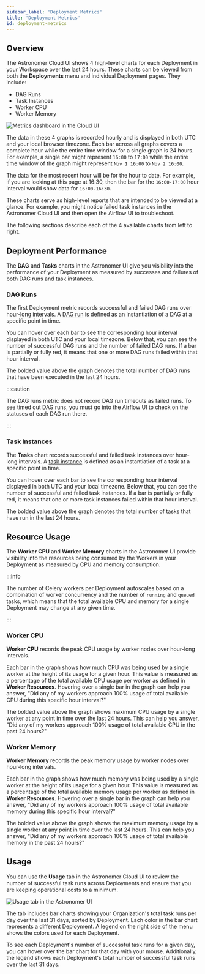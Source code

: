 ```yaml
---
sidebar_label: 'Deployment Metrics'
title: 'Deployment Metrics'
id: deployment-metrics
---
```


## Overview

The Astronomer Cloud UI shows 4 high-level charts for each Deployment in your Workspace over the last 24 hours. These charts can be viewed from both the **Deployments** menu and individual Deployment pages. They include:

- DAG Runs
- Task Instances
- Worker CPU
- Worker Memory

<div class="text--center">
  <img src="/img/docs/deployment-metrics.png" alt="Metrics dashboard in the Cloud UI" />
</div>

The data in these 4 graphs is recorded hourly and is displayed in both UTC and your local browser timezone. Each bar across all graphs covers a complete hour while the entire time window for a single graph is 24 hours. For example, a single bar might represent `16:00` to `17:00` while the entire time window of the graph might represent `Nov 1 16:00` to `Nov 2 16:00`.

The data for the most recent hour will be for the hour to date. For example, if you are looking at this page at 16:30, then the bar for the `16:00-17:00` hour interval would show data for `16:00-16:30`.

These charts serve as high-level reports that are intended to be viewed at a glance. For example, you might notice failed task instances in the Astronomer Cloud UI and then open the Airflow UI to troubleshoot.

The following sections describe each of the 4 available charts from left to right.

## Deployment Performance

The **DAG** and **Tasks** charts in the Astronomer UI give you visibility into the performance of your Deployment as measured by successes and failures of both DAG runs and task instances.

### DAG Runs

The first Deployment metric records successful and failed DAG runs over hour-long intervals. A [DAG run](https://airflow.apache.org/docs/apache-airflow/stable/dag-run.html) is defined as an instantiation of a DAG at a specific point in time.

You can hover over each bar to see the corresponding hour interval displayed in both UTC and your local timezone. Below that, you can see the number of successful DAG runs and the number of failed DAG runs. If a bar is partially or fully red, it means that one or more DAG runs failed within that hour interval.

The bolded value above the graph denotes the total number of DAG runs that have been executed in the last 24 hours.

:::caution

The DAG runs metric does not record DAG run timeouts as failed runs. To see timed out DAG runs, you must go into the Airflow UI to check on the statuses of each DAG run there.

:::

### Task Instances

The **Tasks** chart records successful and failed task instances over hour-long intervals. A [task instance](https://airflow.apache.org/docs/apache-airflow/stable/concepts/tasks.html#task-instances) is defined as an instantiation of a task at a specific point in time.

You can hover over each bar to see the corresponding hour interval displayed in both UTC and your local timezone. Below that, you can see the number of successful and failed task instances. If a bar is partially or fully red, it means that one or more task instances failed within that hour interval.

The bolded value above the graph denotes the total number of tasks that have run in the last 24 hours.

## Resource Usage

The **Worker CPU** and **Worker Memory** charts in the Astronomer UI provide visibility into the resources being consumed by the Workers in your Deployment as measured by CPU and memory consumption.

:::info

The number of Celery workers per Deployment autoscales based on a combination of worker concurrency and the number of `running` and `queued` tasks, which means that the total available CPU and memory for a single Deployment may change at any given time.

:::

### Worker CPU

**Worker CPU** records the peak CPU usage by worker nodes over hour-long intervals.

Each bar in the graph shows how much CPU was being used by a single worker at the height of its usage for a given hour. This value is measured as a percentage of the total available CPU usage per worker as defined in **Worker Resources**. Hovering over a single bar in the graph can help you answer, "Did any of my workers approach 100% usage of total available CPU during this specific hour interval?"

The bolded value above the graph shows maximum CPU usage by a single worker at any point in time over the last 24 hours. This can help you answer, "Did any of my workers approach 100% usage of total available CPU in the past 24 hours?"

### Worker Memory

**Worker Memory** records the peak memory usage by worker nodes over hour-long intervals.

Each bar in the graph shows how much memory was being used by a single worker at the height of its usage for a given hour. This value is measured as a percentage of the total available memory usage per worker as defined in **Worker Resources**. Hovering over a single bar in the graph can help you answer, "Did any of my workers approach 100% usage of total available memory during this specific hour interval?"

The bolded value above the graph shows the maximum memory usage by a single worker at any point in time over the last 24 hours. This can help you answer, "Did any of my workers approach 100% usage of total available memory in the past 24 hours?"

## Usage

You can use the **Usage** tab in the Astronomer Cloud UI to review the number of successful task runs across Deployments and ensure that you are keeping operational costs to a minimum.

![Usage tab in the Astronomer UI](/img/docs/usage.png)

The tab includes bar charts showing your Organization's total task runs per day over the last 31 days, sorted by Deployment. Each color in the bar chart represents a different Deployment. A legend on the right side of the menu shows the colors used for each Deployment.

To see each Deployment's number of successful task runs for a given day, you can hover over the bar chart for that day with your mouse. Additionally, the legend shows each Deployment's total number of successful task runs over the last 31 days.
